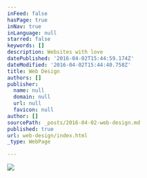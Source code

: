 ```yaml
---
inFeed: false
hasPage: true
inNav: true
inLanguage: null
starred: false
keywords: []
description: Websites with love
datePublished: '2016-04-02T15:44:59.174Z'
dateModified: '2016-04-02T15:44:40.758Z'
title: Web Design
authors: []
publisher:
  name: null
  domain: null
  url: null
  favicon: null
author: []
sourcePath: _posts/2016-04-02-web-design.md
published: true
url: web-design/index.html
_type: WebPage

---
```

![](https://the-grid-user-content.s3-us-west-2.amazonaws.com/78b2c30e-3700-4c25-9941-2ac0a4ae7521.png)